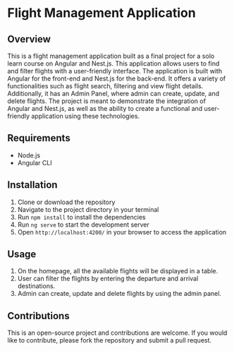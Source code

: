 # Flight Management Application

## Overview
This is a flight management application built as a final project for a solo learn course on Angular and Nest.js. This application allows users to find and filter flights with a user-friendly interface. The application is built with Angular for the front-end and Nest.js for the back-end. It offers a variety of functionalities such as flight search, filtering and view flight details. Additionally, it has an Admin Panel, where admin can create, update, and delete flights. The project is meant to demonstrate the integration of Angular and Nest.js, as well as the ability to create a functional and user-friendly application using these technologies.

## Requirements
- Node.js
- Angular CLI

## Installation
1. Clone or download the repository
2. Navigate to the project directory in your terminal
3. Run `npm install` to install the dependencies
4. Run `ng serve` to start the development server
5. Open `http://localhost:4200/` in your browser to access the application

## Usage
1. On the homepage, all the available flights will be displayed in a table.
2. User can filter the flights by entering the departure and arrival destinations.
3. Admin can create, update and delete flights by using the admin panel.


## Contributions
This is an open-source project and contributions are welcome. If you would like to contribute, please fork the repository and submit a pull request.
